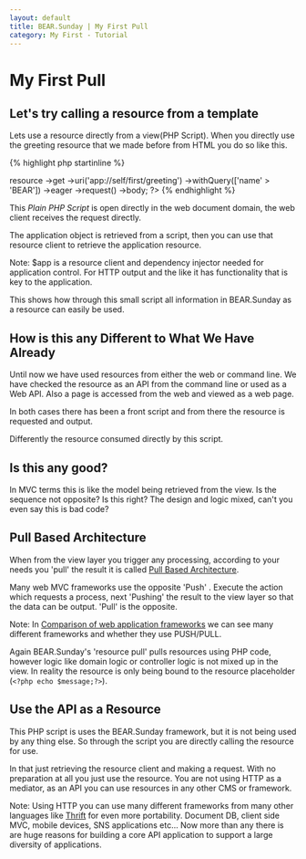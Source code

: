 ```yaml
---
layout: default
title: BEAR.Sunday | My First Pull
category: My First - Tutorial
--- 
```

# My First Pull

## Let's try calling a resource from a template  

Lets use a resource directly from a view(PHP Script).
When you directly use the greeting resource that we made before from HTML you do so like this.

{% highlight php startinline %}
<?php
$app = require '{$APP_PATH}/bootstrap/instance.php';
$message = $app
    ->resource
    ->get
    ->uri('app://self/first/greeting')
    ->withQuery(['name' > 'BEAR'])
    ->eager
    ->request()
    ->body;
?>
<html>
    <body><?php echo $message;?></body>
</html>
{% endhighlight %}

This *Plain PHP Script* is open directly in the web document domain, the web client receives the request directly.

The application object is retrieved from a script, then you can use that resource client to retrieve the application resource.

 Note: $app is a resource client and dependency injector needed for application control. For HTTP output and the like it has functionality that is key to the application. 

This shows how through this small script all information in BEAR.Sunday as a resource can easily be used.

## How is this any Different to What We Have Already 

Until now we have used resources from either the web or command line.
We have checked the resource as an API from the command line or used as a Web API.
Also a page is accessed from the web and viewed as a web page.

In both cases there has been a front script and from there the resource is requested and output.

Differently the resource consumed directly by this script.

## Is this any good? 

In MVC terms this is like the model being retrieved from the view.
Is the sequence not opposite? Is this right? The design and logic mixed, can't you even say this is bad code?

## Pull Based Architecture 

When from the view layer you trigger any processing, according to your needs you 'pull' the result it is called [Pull Based Architecture](http://en.wikipedia.org/wiki/Web_application_framework#Push-based_vs._pull-based ).

Many web MVC frameworks use the opposite 'Push' .
Execute the action which requests a process, next 'Pushing' the result to the view layer so that the data can be output. 
'Pull' is the opposite.

 Note: In [Comparison of web application frameworks](http://en.wikipedia.org/wiki/Comparison_of_web_application_frameworks) we can see many different frameworks and whether they use PUSH/PULL.

Again BEAR.Sunday's 'resource pull' pulls resources using PHP code, however logic like domain logic or controller logic is not mixed up in the view.
In reality the resource is only being bound to the resource placeholder (`<?php echo $message;?>`).

## Use the API as a Resource 

This PHP script is uses the BEAR.Sunday framework, but it is not being used by any thing else. So through the script you are directly calling the resource for use.

In that just retrieving the resource client and making a request.
With no preparation at all you just use the resource.
You are not using HTTP as a mediator, as an API you can use resources in any other CMS or framework.
 
 Note: Using HTTP you can use many different frameworks from many other languages like [Thrift](http://thrift.apache.org/) for even more portability. 
 Document DB, client side MVC, mobile devices, SNS applications etc... Now more than any there is are huge reasons for building a core API application to support a large diversity of applications.